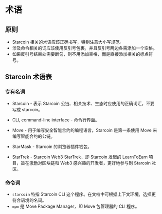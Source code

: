 # 术语

## 原则

- Starcoin 相关的术语应该正确书写，特别注意大小写规范。
- 涉及命令相关的词应该使用反引号包裹，并且反引号两边各需添加一个空格。
- 如果反引号结束处需要断句，则不用添加空格，而是直接添加相关的标点符号。

## Starcoin 术语表

### 专有名词

- Starcoin - 表示 Starcoin 公链、相关技术、生态时应使用的正确词汇，不要写成 starcoin。

- CLI, command-line interface - 命令行界面。
- Move - 用于编写安全智能合约的编程语言，Starcoin 是第一条使用 Move 来编写智能合约的公链。
- StarMask - Starcoin 的浏览器插件钱包。
- StarTrek - Starcoin Web3 StarTrek，即 Starcoin 发起的 LearnToEarn 项目，旨在激励对区块链和 Web3 感兴趣的开发者，更好地参与到 Starcoin 社区。

### 命令词

- `starcoin` 特指 Starcoin CLI 这个程序。在文档中可根据上下文环境，选择更符合语境的名词。
- `mpm` 是 Move Package Manager，即 Move 包管理器的 CLI 程序。
